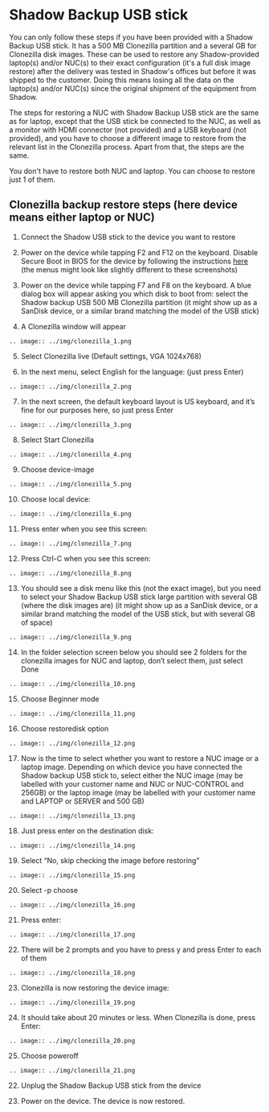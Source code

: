 # Shadow Backup USB stick

You can only follow these steps if you have been provided with a Shadow Backup USB stick. It has a 500 MB Clonezilla partition and a several GB for Clonezilla disk images. These can be used to restore any Shadow-provided laptop(s) and/or NUC(s) to their exact configuration (it's a full disk image restore) after the delivery was tested in Shadow's offices but before it was shipped to the customer. Doing this means losing all the data on the laptop(s) and/or NUC(s) since the original shipment of the equipment from Shadow.
 
 The steps for restoring a NUC with Shadow Backup USB stick are the same as for laptop, except that the USB stick be connected to the NUC, as well as a monitor with HDMI connector (not provided) and a USB keyboard (not provided), and you have to choose a different image to restore from the relevant list in the Clonezilla process. Apart from that, the steps are the same.

 You don't have to restore both NUC and laptop. You can choose to restore just 1 of them.

## Clonezilla backup restore steps (here device means either laptop or NUC)

1. Connect the Shadow USB stick to the device you want to restore

2. Power on the device while tapping F2 and F12 on the keyboard. Disable Secure Boot in BIOS for the device by following the instructions [here](https://www.gigabyte.com/us/Support/FAQ/3001) (the menus might look like slightly different to these screenshots)

3. Power on the device while tapping F7 and F8 on the keyboard. A blue dialog box will appear asking you which disk to boot from: select the Shadow backup USB 500 MB Clonezilla partition (it might show up as a SanDisk device, or a similar brand matching the model of the USB stick)

4. A Clonezilla window will appear

```eval_rst
.. image:: ../img/clonezilla_1.png
```

5. Select Clonezilla live (Default settings, VGA 1024x768)

6. In the next menu, select English for the language: (just press Enter)

```eval_rst
.. image:: ../img/clonezilla_2.png
```

7. In the next screen, the default keyboard layout is US keyboard, and it’s fine for our purposes here, so just press Enter

```eval_rst
.. image:: ../img/clonezilla_3.png
```

8. Select Start Clonezilla

```eval_rst
.. image:: ../img/clonezilla_4.png
```

9. Choose device-image

```eval_rst
.. image:: ../img/clonezilla_5.png
```

10. Choose local device:

```eval_rst
.. image:: ../img/clonezilla_6.png
```

11. Press enter when you see this screen:

```eval_rst
.. image:: ../img/clonezilla_7.png
```

12. Press Ctrl-C when you see this screen:

```eval_rst
.. image:: ../img/clonezilla_8.png
```

13. You should see a disk menu like this (not the exact image), but you need to select your Shadow Backup USB stick large partition with several GB (where the disk images are) (it might show up as a SanDisk device, or a similar brand matching the model of the USB stick, but with several GB of space)

```eval_rst
.. image:: ../img/clonezilla_9.png
```

14. In the folder selection screen below you should see 2 folders for the clonezilla images for NUC and laptop, don’t select them, just select Done

```eval_rst
.. image:: ../img/clonezilla_10.png
```

15. Choose Beginner mode

```eval_rst
.. image:: ../img/clonezilla_11.png
```

16. Choose restoredisk option

```eval_rst
.. image:: ../img/clonezilla_12.png
```

17. Now is the time to select whether you want to restore a NUC image or a laptop image. Depending on which device you have connected the Shadow backup USB stick to, select either the NUC image (may be labelled with your customer name and NUC or NUC-CONTROL and 256GB) or the laptop image (may be labelled with your customer name and LAPTOP or SERVER and 500 GB)

```eval_rst
.. image:: ../img/clonezilla_13.png
```

18. Just press enter on the destination disk:

```eval_rst
.. image:: ../img/clonezilla_14.png
```

19. Select “No, skip checking the image before restoring”

```eval_rst
.. image:: ../img/clonezilla_15.png
```

20. Select -p choose

```eval_rst
.. image:: ../img/clonezilla_16.png
```

21. Press enter:

```eval_rst
.. image:: ../img/clonezilla_17.png
```

22. There will be 2 prompts and you have to press y and press Enter to each of them

```eval_rst
.. image:: ../img/clonezilla_18.png
```

23. Clonezilla is now restoring the device image:

```eval_rst
.. image:: ../img/clonezilla_19.png
```

24. It should take about 20 minutes or less. When Clonezilla is done, press Enter:

```eval_rst
.. image:: ../img/clonezilla_20.png
```

25. Choose poweroff

```eval_rst
.. image:: ../img/clonezilla_21.png
```

22. Unplug the Shadow Backup USB stick from the device

23. Power on the device. The device is now restored.
